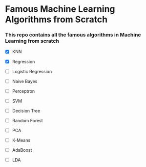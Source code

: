 # Famous Machine Learning Algorithms from Scratch

### This repo contains all the famous algorithms in Machine Learning from scratch

- [x] KNN
- [x] Regression
- [ ] Logistic Regression
- [ ] Naive Bayes
- [ ] Perceptron
- [ ] SVM
- [ ] Decision Tree
- [ ] Random Forest
- [ ] PCA
- [ ] K-Means
- [ ] AdaBoost
- [ ] LDA


